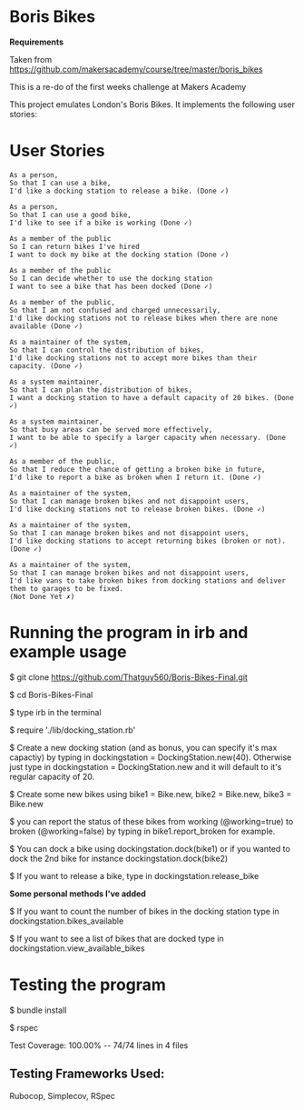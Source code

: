 # Boris Bikes 

**Requirements**

Taken from https://github.com/makersacademy/course/tree/master/boris_bikes

This is a re-do of the first weeks challenge at Makers Academy

This project emulates London's Boris Bikes. It implements the following user stories:

# User Stories

```
As a person,
So that I can use a bike,
I'd like a docking station to release a bike. (Done ✓)

As a person,
So that I can use a good bike,
I'd like to see if a bike is working (Done ✓)

As a member of the public
So I can return bikes I've hired
I want to dock my bike at the docking station (Done ✓)

As a member of the public
So I can decide whether to use the docking station
I want to see a bike that has been docked (Done ✓)

As a member of the public,
So that I am not confused and charged unnecessarily,
I'd like docking stations not to release bikes when there are none available (Done ✓)

As a maintainer of the system,
So that I can control the distribution of bikes,
I'd like docking stations not to accept more bikes than their capacity. (Done ✓)

As a system maintainer,
So that I can plan the distribution of bikes,
I want a docking station to have a default capacity of 20 bikes. (Done ✓)

As a system maintainer,
So that busy areas can be served more effectively,
I want to be able to specify a larger capacity when necessary. (Done ✓)

As a member of the public,
So that I reduce the chance of getting a broken bike in future,
I'd like to report a bike as broken when I return it. (Done ✓)

As a maintainer of the system,
So that I can manage broken bikes and not disappoint users,
I'd like docking stations not to release broken bikes. (Done ✓)

As a maintainer of the system,
So that I can manage broken bikes and not disappoint users,
I'd like docking stations to accept returning bikes (broken or not). (Done ✓)

As a maintainer of the system,
So that I can manage broken bikes and not disappoint users,
I'd like vans to take broken bikes from docking stations and deliver them to garages to be fixed. 
(Not Done Yet ✗)  
``` 

# Running the program in irb and example usage

$ git clone https://github.com/Thatguy560/Boris-Bikes-Final.git
  
$ cd Boris-Bikes-Final

$ type irb in the terminal 

$ require './lib/docking_station.rb'

$ Create a new docking station (and as bonus, you can specify it's max capactiy) by typing in dockingstation = DockingStation.new(40). Otherwise just type in dockingstation = DockingStation.new and it will default to it's regular capacity of 20. 

$ Create some new bikes using bike1 = Bike.new, bike2 = Bike.new, bike3 = Bike.new

$ you can report the status of these bikes from working (@working=true) to broken (@working=false) by typing in bike1.report_broken for example.

$ You can dock a bike using dockingstation.dock(bike1) or if you wanted to dock the 2nd bike for instance dockingstation.dock(bike2)

$ If you want to release a bike, type in dockingstation.release_bike

**Some personal methods I've added** 

$ If you want to count the number of bikes in the docking station type in dockingstation.bikes_available 

$ If you want to see a list of bikes that are docked type in dockingstation.view_available_bikes

# Testing the program

$ bundle install 

$ rspec

Test Coverage:  100.00% -- 74/74 lines in 4 files
  
## Testing Frameworks Used: 
  
 Rubocop, Simplecov, RSpec


